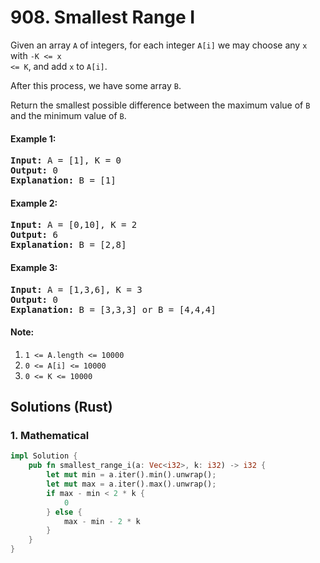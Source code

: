 # 908. Smallest Range I
Given an array <code>A</code> of integers, for each integer <code>A[i]</code> we may choose any <code>x</code> with <code>-K <= x <= K</code>, and add <code>x</code> to <code>A[i]</code>.

After this process, we have some array <code>B</code>.

Return the smallest possible difference between the maximum value of <code>B</code> and the minimum value of <code>B</code>.

#### Example 1:
<pre>
<strong>Input:</strong> A = [1], K = 0
<strong>Output:</strong> 0
<strong>Explanation:</strong> B = [1]
</pre>

#### Example 2:
<pre>
<strong>Input:</strong> A = [0,10], K = 2
<strong>Output:</strong> 6
<strong>Explanation:</strong> B = [2,8]
</pre>

#### Example 3:
<pre>
<strong>Input:</strong> A = [1,3,6], K = 3
<strong>Output:</strong> 0
<strong>Explanation:</strong> B = [3,3,3] or B = [4,4,4]
</pre>

#### Note:
1. <code>1 <= A.length <= 10000</code>
2. <code>0 <= A[i] <= 10000</code>
3. <code>0 <= K <= 10000</code>

## Solutions (Rust)

### 1. Mathematical
```Rust
impl Solution {
    pub fn smallest_range_i(a: Vec<i32>, k: i32) -> i32 {
        let mut min = a.iter().min().unwrap();
        let mut max = a.iter().max().unwrap();
        if max - min < 2 * k {
            0
        } else {
            max - min - 2 * k
        }
    }
}
```
